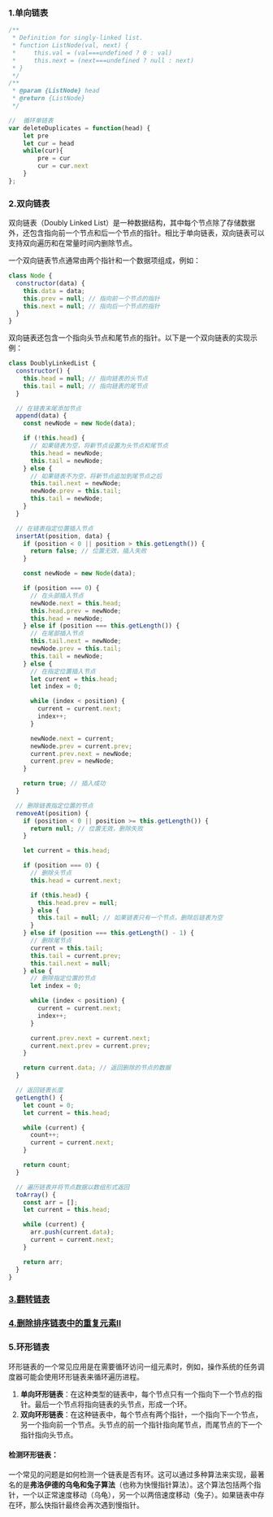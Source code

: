 ### 1.单向链表

```javascript
/**
 * Definition for singly-linked list.
 * function ListNode(val, next) {
 *     this.val = (val===undefined ? 0 : val)
 *     this.next = (next===undefined ? null : next)
 * }
 */
/**
 * @param {ListNode} head
 * @return {ListNode}
 */

//  循环单链表
var deleteDuplicates = function(head) {
	let pre
    let cur = head
    while(cur){
        pre = cur
        cur = cur.next
    }
};
```

### 2.双向链表

双向链表（Doubly Linked List）是一种数据结构，其中每个节点除了存储数据外，还包含指向前一个节点和后一个节点的指针。相比于单向链表，双向链表可以支持双向遍历和在常量时间内删除节点。

一个双向链表节点通常由两个指针和一个数据项组成，例如：

```javascript
class Node {
  constructor(data) {
    this.data = data;
    this.prev = null; // 指向前一个节点的指针
    this.next = null; // 指向后一个节点的指针
  }
}

```

双向链表还包含一个指向头节点和尾节点的指针。以下是一个双向链表的实现示例：

```javascript
class DoublyLinkedList {
  constructor() {
    this.head = null; // 指向链表的头节点
    this.tail = null; // 指向链表的尾节点
  }

  // 在链表末尾添加节点
  append(data) {
    const newNode = new Node(data);

    if (!this.head) {
      // 如果链表为空，将新节点设置为头节点和尾节点
      this.head = newNode;
      this.tail = newNode;
    } else {
      // 如果链表不为空，将新节点追加到尾节点之后
      this.tail.next = newNode;
      newNode.prev = this.tail;
      this.tail = newNode;
    }
  }

  // 在链表指定位置插入节点
  insertAt(position, data) {
    if (position < 0 || position > this.getLength()) {
      return false; // 位置无效，插入失败
    }

    const newNode = new Node(data);

    if (position === 0) {
      // 在头部插入节点
      newNode.next = this.head;
      this.head.prev = newNode;
      this.head = newNode;
    } else if (position === this.getLength()) {
      // 在尾部插入节点
      this.tail.next = newNode;
      newNode.prev = this.tail;
      this.tail = newNode;
    } else {
      // 在指定位置插入节点
      let current = this.head;
      let index = 0;

      while (index < position) {
        current = current.next;
        index++;
      }

      newNode.next = current;
      newNode.prev = current.prev;
      current.prev.next = newNode;
      current.prev = newNode;
    }

    return true; // 插入成功
  }

  // 删除链表指定位置的节点
  removeAt(position) {
    if (position < 0 || position >= this.getLength()) {
      return null; // 位置无效，删除失败
    }

    let current = this.head;

    if (position === 0) {
      // 删除头节点
      this.head = current.next;

      if (this.head) {
        this.head.prev = null;
      } else {
        this.tail = null; // 如果链表只有一个节点，删除后链表为空
      }
    } else if (position === this.getLength() - 1) {
      // 删除尾节点
      current = this.tail;
      this.tail = current.prev;
      this.tail.next = null;
    } else {
      // 删除指定位置的节点
      let index = 0;

      while (index < position) {
        current = current.next;
        index++;
      }

      current.prev.next = current.next;
      current.next.prev = current.prev;
    }

    return current.data; // 返回删除的节点的数据
  }

  // 返回链表长度
  getLength() {
    let count = 0;
    let current = this.head;

    while (current) {
      count++;
      current = current.next;
    }

    return count;
  }

  // 遍历链表并将节点数据以数组形式返回
  toArray() {
    const arr = [];
    let current = this.head;

    while (current) {
      arr.push(current.data);
      current = current.next;
    }

    return arr;
  }
}

```

### [3.翻转链表](https://leetcode.cn/problems/reverse-linked-list/)

### [4.删除排序链表中的重复元素II](https://leetcode.cn/problems/remove-duplicates-from-sorted-list-ii/)

### 5.环形链表

环形链表的一个常见应用是在需要循环访问一组元素时，例如，操作系统的任务调度器可能会使用环形链表来循环遍历进程。

1. **单向环形链表**：在这种类型的链表中，每个节点只有一个指向下一个节点的指针。最后一个节点将指向链表的头节点，形成一个环。
2. **双向环形链表**：在这种链表中，每个节点有两个指针，一个指向下一个节点，另一个指向前一个节点。头节点的前一个指针指向尾节点，而尾节点的下一个指针指向头节点。

#### 检测环形链表：

一个常见的问题是如何检测一个链表是否有环。这可以通过多种算法来实现，最著名的是**弗洛伊德的乌龟和兔子算法**（也称为快慢指针算法）。这个算法包括两个指针，一个以正常速度移动（乌龟），另一个以两倍速度移动（兔子）。如果链表中存在环，那么快指针最终会再次遇到慢指针。

